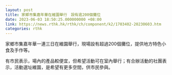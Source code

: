 ```yaml
---
layout: post
title: 家鄉市集嘉年華在維園舉行　設有逾200個攤位
date: 2023-06-03 18:50:25.000000000 +08:00
link: https://news.rthk.hk/rthk/ch/component/k2/1703402-20230603.htm
categories: rthk
---
```


家鄉市集嘉年華一連三日在維園舉行，現場設有超過200個攤位，提供地方特色小食及手作等。

有市民表示，場內的產品較便宜，但希望活動可在室內舉行；有合辦活動的社團表示，活動選址維園，是希望有更多空間，供市民參與。
